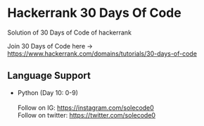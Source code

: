 # Hackerrank 30 Days Of Code
Solution of 30 Days of Code of hackerrank

Join 30 Days of Code here -> https://www.hackerrank.com/domains/tutorials/30-days-of-code
## Language Support
- Python (Day 10: 0-9)
</br></br>
Follow on IG: https://instagram.com/solecode0 </br>
Follow on twitter: https://twitter.com/solecode0
